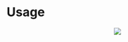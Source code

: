 # Usage

<div align="center">
  <img src="https://raw.githubusercontent.com/BNIA/Close-Crawl/master/close_crawl/docs/demo.gif">
</div>
